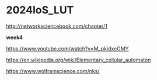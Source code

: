 # 2024IoS_LUT

http://networksciencebook.com/chapter/1

**week4**  

https://www.youtube.com/watch?v=M_pkidxeGMY

https://en.wikipedia.org/wiki/Elementary_cellular_automaton

https://www.wolframscience.com/nks/

